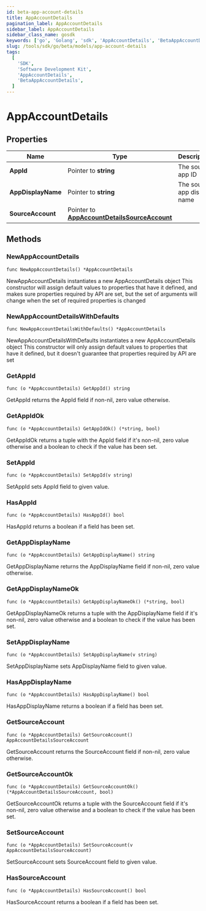 ```yaml
---
id: beta-app-account-details
title: AppAccountDetails
pagination_label: AppAccountDetails
sidebar_label: AppAccountDetails
sidebar_class_name: gosdk
keywords: ['go', 'Golang', 'sdk', 'AppAccountDetails', 'BetaAppAccountDetails']
slug: /tools/sdk/go/beta/models/app-account-details
tags:
  [
    'SDK',
    'Software Development Kit',
    'AppAccountDetails',
    'BetaAppAccountDetails',
  ]
---
```


# AppAccountDetails

## Properties

| Name | Type | Description | Notes |
| --- | --- | --- | --- |
| **AppId** | Pointer to **string** | The source app ID | [optional] |
| **AppDisplayName** | Pointer to **string** | The source app display name | [optional] |
| **SourceAccount** | Pointer to [**AppAccountDetailsSourceAccount**](app-account-details-source-account) |  | [optional] |

## Methods

### NewAppAccountDetails

`func NewAppAccountDetails() *AppAccountDetails`

NewAppAccountDetails instantiates a new AppAccountDetails object This constructor will assign default values to properties that have it defined, and makes sure properties required by API are set, but the set of arguments will change when the set of required properties is changed

### NewAppAccountDetailsWithDefaults

`func NewAppAccountDetailsWithDefaults() *AppAccountDetails`

NewAppAccountDetailsWithDefaults instantiates a new AppAccountDetails object This constructor will only assign default values to properties that have it defined, but it doesn't guarantee that properties required by API are set

### GetAppId

`func (o *AppAccountDetails) GetAppId() string`

GetAppId returns the AppId field if non-nil, zero value otherwise.

### GetAppIdOk

`func (o *AppAccountDetails) GetAppIdOk() (*string, bool)`

GetAppIdOk returns a tuple with the AppId field if it's non-nil, zero value otherwise and a boolean to check if the value has been set.

### SetAppId

`func (o *AppAccountDetails) SetAppId(v string)`

SetAppId sets AppId field to given value.

### HasAppId

`func (o *AppAccountDetails) HasAppId() bool`

HasAppId returns a boolean if a field has been set.

### GetAppDisplayName

`func (o *AppAccountDetails) GetAppDisplayName() string`

GetAppDisplayName returns the AppDisplayName field if non-nil, zero value otherwise.

### GetAppDisplayNameOk

`func (o *AppAccountDetails) GetAppDisplayNameOk() (*string, bool)`

GetAppDisplayNameOk returns a tuple with the AppDisplayName field if it's non-nil, zero value otherwise and a boolean to check if the value has been set.

### SetAppDisplayName

`func (o *AppAccountDetails) SetAppDisplayName(v string)`

SetAppDisplayName sets AppDisplayName field to given value.

### HasAppDisplayName

`func (o *AppAccountDetails) HasAppDisplayName() bool`

HasAppDisplayName returns a boolean if a field has been set.

### GetSourceAccount

`func (o *AppAccountDetails) GetSourceAccount() AppAccountDetailsSourceAccount`

GetSourceAccount returns the SourceAccount field if non-nil, zero value otherwise.

### GetSourceAccountOk

`func (o *AppAccountDetails) GetSourceAccountOk() (*AppAccountDetailsSourceAccount, bool)`

GetSourceAccountOk returns a tuple with the SourceAccount field if it's non-nil, zero value otherwise and a boolean to check if the value has been set.

### SetSourceAccount

`func (o *AppAccountDetails) SetSourceAccount(v AppAccountDetailsSourceAccount)`

SetSourceAccount sets SourceAccount field to given value.

### HasSourceAccount

`func (o *AppAccountDetails) HasSourceAccount() bool`

HasSourceAccount returns a boolean if a field has been set.
